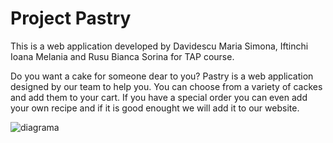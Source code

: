 
# Project Pastry #
This is a web application developed by Davidescu Maria Simona, Iftinchi Ioana Melania and Rusu Bianca Sorina for TAP course.

Do you want a cake for someone dear to you? Pastry is a web application designed by our team to help you. You can choose from a variety of cackes and add them to your cart. 
If you have a special order you can even add your own recipe and if it is good enought we will add it to our website.

![diagrama](https://user-images.githubusercontent.com/76125731/118370627-34867d00-b5b1-11eb-8191-72b4b811e162.png)
